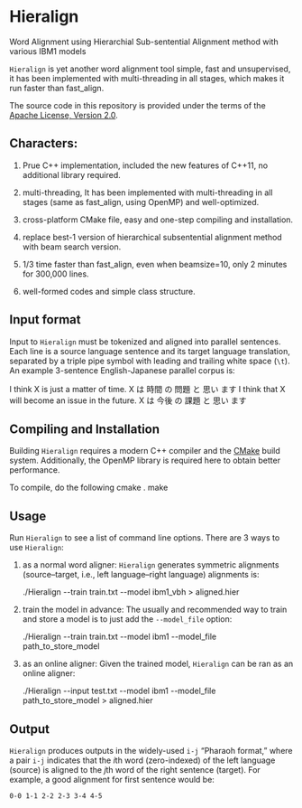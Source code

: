 Hieralign 
==========
Word Alignment using Hierarchial Sub-sentential Alignment method with various IBM1 models


`Hieralign` is yet another word alignment tool simple, fast and unsupervised, it has been implemented with 
multi-threading in all stages, which makes it run faster than fast_align. 

The source code in this repository is provided under the terms of the [Apache License, Version 2.0](http://www.apache.org/licenses/LICENSE-2.0.html).

## Characters:
1. Prue C++ implementation, 
   included the new features of C++11,  no additional library required.

2. multi-threading,
    It has been implemented with multi-threading in all stages (same as  fast_align, using OpenMP) and well-optimized.

3. cross-platform CMake file, easy and one-step compiling and installation.

4. replace best-1 version of hierarchical subsentential alignment method with beam search version.

5. 1/3 time faster than fast_align, even when beamsize=10, only 2 minutes for 300,000 lines. 

6. well-formed codes and simple class structure.

## Input format

Input to `Hieralign` must be tokenized and aligned into parallel sentences. Each line is a source language sentence and its target language translation, separated by a triple pipe symbol with leading and trailing white space (`\t`). An example 3-sentence English-Japanese parallel corpus is:

 
   I think X is just a matter of time.	X は 時間 の 問題 と 思い ます	
   I think that X will become an issue in the future.	X は 今後 の 課題 と 思い ます

## Compiling and Installation

Building `Hieralign` requires a modern C++ compiler and the [CMake]() build system. Additionally, the OpenMP library is required here to obtain better performance. 

To compile, do the following 
    cmake . 
    make
## Usage
Run `Hieralign` to see a list of command line options.
There are 3 ways to use `Hieralign`: 

1. as a normal word aligner:
`Hieralign` generates symmetric alignments (source–target, i.e., left language–right language) alignments is:
 
    ./Hieralign --train train.txt --model ibm1_vbh > aligned.hier

2. train the model in advance:
The usually and recommended way to train and store a model is to just add the `--model_file` option:

    ./Hieralign --train train.txt --model ibm1 --model_file path_to_store_model

3. as an online aligner:
Given the trained model, `Hieralign` can be ran as an online aligner:

   ./Hieralign --input test.txt --model ibm1 --model_file path_to_store_model > aligned.hier

## Output

`Hieralign` produces outputs in the widely-used `i-j` “Pharaoh format,” where a pair `i-j` indicates that the <i>i</i>th word (zero-indexed) of the left language (source) is aligned to the <i>j</i>th word of the right sentence (target). For example, a good alignment for first sentence would be:

    0-0 1-1 2-2 2-3 3-4 4-5


